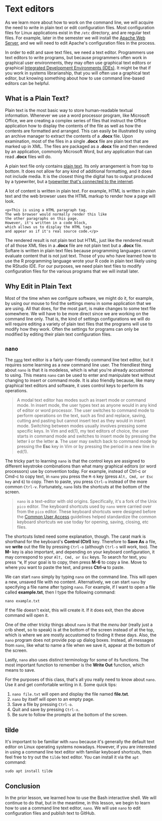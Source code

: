 # Text editors

As we learn more about
how to work on the command line,
we will acquire the need to write
in plain text or edit
configuration files.
Most configuration files for Linux
applications exist
in the ``/etc`` directory,
and are regular text files.
For example,
later in the semester
we will install the
[Apache Web Server][apache], and
we will need to edit
Apache's configuration
files in the process.

In order to edit and save text files, 
we need a text editor.
Programmers use text editors
to write programs,
but because programmers 
often work in
graphical user environments,
they may often use 
graphical text editors or graphical
[Integrated Development Environments (IDEs)][ide]. 
It might be that if you work
in systems librarianship,
that you will often use
a graphical text editor,
but knowing something about
how to use command line-based
editors can be helpful.

## What is a Plain Text?

Plain text is the most basic
way to store human-readable textual information.
Whenever we use a word processor program,
like Microsoft Office,
we are creating a complex series
of files that instruct the Office application
how to display the contents of the file as
well as how the contents are formatted
and arranged.
This can easily be illustrated by
using an archive manager to extract
the contents of a **.docx** file.
Upon examination,
most of the files in a single **.docx**
file are plain text that are
marked up in XML.
The files are packaged as a **.docx**
file and then rendered by an application,
commonly Microsoft Word,
but any application
that can read **.docx** files will do.

A plain text file only contains
[plain text][asciitable].
Its only arrangement is from top
to bottom.
It does not allow for any kind of
additional formatting,
and it does not include media.
It is the closest thing the digital
has to output produced by a typewriter, but
a [typewriter that's connected to the internet][tty].

A lot of content is written in plain text.
For example, HTML is written in plain text
and the web browser uses the HTML markup to
render how a page will look.

```
<p>This is using a HTML paragraph tag.
The web browser would normally render this like
the other paragraphs on this page.
However, it's written in a code block,
which allows us to display the HTML tags
and appear as if it's real source code.</p>
```

The rendered result is not plain text but HTML,
just like the rendered result of all those
XML files in a **.docx** file are not
plain text but a **.docx** file.
Softare is written in plain text files
because programming languages cannot
evaluate content that is not just text.
Those of you who have learned how to
use the R programming language wrote
your R code in plain text likely using
the RStudio IDE.
For our purposes,
we need plain text files to
modify configuration files for
the various programs that we will
install later.

## Why Edit in Plain Text

Most of the time when we configure software,
we might do it, for example,
by using our mouse to find the settings
menu in some application that we are using.
All that does, for the most part,
is make changes to some text file somewhere.
We will have to be more direct since
we are working on the command line only.
That is, the kind of settings configurations we
will do will require editing a variety
of plain text files that the programs
will use to modify how they work.
Often the settings for programs can only
be modified by editing their plain text
configuration files.

## ``nano``

The [``nano``][nano] text editor
is a fairly user-friendly
command line text editor, but
it requires some learning
as a new command line user.
The friendliest thing about
``nano`` is that it is modeless,
which is what you're
already accustomed to using.
This means ``nano`` can be used
to enter and manipulate text
without changing to
insert or command mode.
It is also friendly because,
like many graphical text editors
and software,
it uses control keys
to perform its operations.

> A modal text editor has modes such as insert mode or
> command mode. In insert mode, the user types text as
> anyone would in any kind of editor or word processor. The
> user switches to command mode to perform operations on the
> text, such as find and replace, saving, cutting and
> pasting but cannot insert text as they would in insert
> mode. Switching between modes usually involves pressing
> some specific keys. In Vim and ed(1), my text editors of
> choice, the user starts in command mode and switches to
> insert mode by pressing the letter **i** or the letter
> **a**. The user may switch back to command mode by
> pressing the **Esc** key in Vim or by pressing the period
> in a new line in ed(1).

The tricky part to learning ``nano`` is that
the control keys are assigned
to different keystroke combinations
than what
many graphical editors
(or word processors) use
by convention today.
For example,
instead of Ctrl-c or Cmd-c to copy text,
in ``nano`` you press the ``M-6`` key
(press ``Alt, Cmd, or Esc key``
and ``6``) to copy.
Then to paste,
you press ``Ctrl-u`` instead
of the more common ``Ctrl-v``.
Fortunately, ``nano`` lists
the shortcuts at the bottom
of the screen.

> `nano` is a text-editor with old origins. Specifically, it's a fork of the
> Unix `pico` editor. The keyboard shortcuts used by `nano` were carried over
> from the `pico` editor. These keyboard shortcuts were designed before the
> [Common User Access](cua) guidelines helped standardize the common keyboard
> shortcuts we use today for opening, saving, closing, etc files.

The shortcuts listed
need some explanation, though.
The carat mark is shorthand
for the keyboard's **Control (Ctrl)** key.
Therefore to **Save As** a file,
we **write** out the file
by pressing ``Ctrl-o``
(although ``Ctrl-s`` will work, too).
The **M-** key is also important,
and depending on your keyboard
configuration,
it may correspond to your
``Alt, Cmd, or Esc`` keys.
To search for text,
you press ``^W``,
If your goal is to copy,
then press **M-6**
to copy a line.
Move to where you want
to paste the text,
and press **Ctrl-u**
to paste.

We can start ``nano`` simply
by typing ``nano`` on the command line.
This will open a new, unsaved file
with no content.
Alternatively, we can start ``nano``
by specifying a file name after typing ``nano``.
For example, if I want to open a file
called **example.txt**,
then I type the following command:

```
nano example.txt
```

If the file doesn't exist,
this will create it.
If it does exit, then
the above command will open it.

One of the other tricky things about ``nano``
is that the *menu bar*
(really just a crib sheet, so to speak)
is at the bottom of
the screen instead of at the top,
which is where we are mostly accustomed to
finding it these days.
Also, the ``nano`` program does not provide
pop up dialog boxes.
Instead, all messages from ``nano``,
like what to name a file when we save it,
appear at the bottom of the screen.

Lastly, ``nano`` also uses distinct terminology
for some of its functions.
The most important function to remember
is the **Write Out** function,
which means to save.

For the purposes of this class,
that's all you really
need to know about ``nano``.
Use it and get comfortable writing in it.
Some quick tips:

1. ``nano file.txt`` will open and display the file named **file.txt**.
1. ``nano`` by itself will open to an empty page.
1. Save a file by pressing ``Ctrl-o``.
1. Quit and save by pressing ``Ctrl-x``.
1. Be sure to follow the prompts at the bottom of the screen.

## tilde

It's important to be familiar with
`nano` because it's generally the default
text editor on Linux operating systems nowadays.
However, if you are interested in using a
command line text editor with familiar keyboard shortcuts,
then feel free to try out the `tilde` text editor.
You can install it via the `apt` command:

```
sudo apt install tilde
```

## Conclusion

In the prior lesson,
we learned how to use the
Bash interactive shell.
We will continue to do that,
but in the meantime,
in this lesson,
we begin to learn how to use
a command line text editor, ``nano``.
We will use ``nano`` to edit
configuration files and publish
text to GitHub.

[apache]:https://httpd.apache.org/
[cua]:https://www.ibm.com/docs/en/zos/3.1.0?topic=reference-common-user-access-cua-guidelines
[ide]:https://en.wikipedia.org/wiki/Integrated_development_environment
[nano]:https://www.nano-editor.org/
[tty]:https://www.youtube.com/watch?v=jxkygWI-Wfs
[asciitable]:https://www.rapidtables.com/code/text/ascii-table.html
